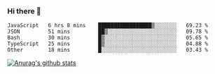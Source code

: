 ### Hi there 👋



<!--
**webB1an/webB1an** is a ✨ _special_ ✨ repository because its `README.md` (this file) appears on your GitHub profile.

Here are some ideas to get you started:

- 🔭 I’m currently working on ...
- 🌱 I’m currently learning ...
- 👯 I’m looking to collaborate on ...
- 🤔 I’m looking for help with ...
- 💬 Ask me about ...
- 📫 How to reach me: ...
- 😄 Pronouns: ...
- ⚡ Fun fact: ...
-->

<!--START_SECTION:waka-->
```text
JavaScript   6 hrs 8 mins    █████████████████▒░░░░░░░   69.23 % 
JSON         51 mins         ██▒░░░░░░░░░░░░░░░░░░░░░░   09.78 % 
Bash         30 mins         █▒░░░░░░░░░░░░░░░░░░░░░░░   05.65 % 
TypeScript   25 mins         █▒░░░░░░░░░░░░░░░░░░░░░░░   04.88 % 
Other        18 mins         █░░░░░░░░░░░░░░░░░░░░░░░░   03.43 % 
```
<!--END_SECTION:waka-->


[![Anurag's github stats](https://github-readme-stats.vercel.app/api?username=webB1an&show_icons=true&theme=radical)](https://github.com/anuraghazra/github-readme-stats)

